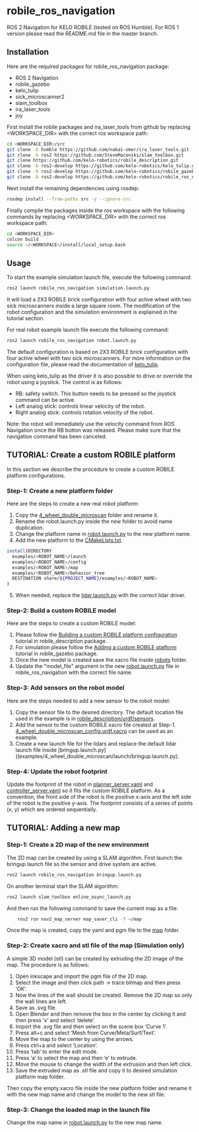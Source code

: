 # robile_ros_navigation

ROS 2 Navigation for KELO ROBILE (tested on ROS Humble). 
For ROS 1 version please read the README.md file in the master branch.

## Installation
Here are the required packages for robile_ros_navigation package:
- ROS 2 Navigation
- robile_gazebo
- kelo_tulip
- sick_microscanner2
- slam_toolbox
- ira_laser_tools
- joy

First install the robile packages and ira_laser_tools from github by replacing <WORKSPACE_DIR> with the correct ros workspace path:

~~~ sh
cd <WORKSPACE_DIR>/src
git clone -b humble https://github.com/nakai-omer/ira_laser_tools.git
git clone -b ros2 https://github.com/SteveMacenski/slam_toolbox.git
git clone https://github.com/kelo-robotics/robile_description.git
git clone -b ros2-develop https://github.com/kelo-robotics/kelo_tulip.git
git clone -b ros2-develop https://github.com/kelo-robotics/robile_gazebo.git
git clone -b ros2-develop https://github.com/kelo-robotics/robile_ros_navigation.git
~~~

Next install the remaining dependencies using rosdep:

~~~ sh
rosdep install --from-paths src -y --ignore-src
~~~

Finally compile the packages inside the ros workspace with the following commands by replacing <WORKSPACE_DIR> with the correct ros workspace path: 

~~~ sh
cd <WORKSPACE_DIR>
colcon build
source ~/<WORKSPACE>/install/local_setup.bash
~~~

## Usage

To start the example simulation launch file, execute the following command:

~~~ sh
ros2 launch robile_ros_navigation simulation.launch.py
~~~

It will load a 2X3 ROBILE brick configuration with four active wheel with two sick microscanners inside a large square room.
The modification of the robot configuration and the simulation environment is explained in the tutorial section.


For real robot example launch file execute the following command:

~~~ sh
ros2 launch robile_ros_navigation robot.launch.py
~~~

The default configuration is based on 2X3 ROBILE brick configuration with four active wheel with two sick microscanners.
For more information on the configuration file, please read the documentation of [kelo_tulip](https://github.com/kelo-robotics/kelo_tulip).

When using kelo_tulip as the driver it is also possible to drive or override the robot using a joystick.
The control is as follows:
- RB: safety switch. This button needs to be pressed so the joystick command can be active.
- Left analog stick: controls linear velocity of the robot.
- Right analog stick: controls rotation velocity of the robot.

Note: the robot will immediately use the velocity command from ROS Navigation once the RB button was released.
Please make sure that the navigation command has been canceled.


## TUTORIAL: Create a custom ROBILE platform

In this section we describe the procedure to create a custom ROBILE platform configurations.

### Step-1: Create a new platform folder

Here are the steps to create a new real robot platform:
1. Copy the [4_wheel_double_microscan](examples/4_wheel_double_microscan) folder and rename it.
2. Rename the robot.launch.py inside the new folder to avoid name duplication.
3. Change the platform name in [robot.launch.py](examples/4_wheel_double_microscan/launch/robot.launch.py) to the new platform name.
4. Add the new platform to the [CMakeLists.txt](CMakeLists.txt).

~~~ sh
install(DIRECTORY
  examples/<ROBOT_NAME>/launch
  examples/<ROBOT_NAME>/config
  examples/<ROBOT_NAME>/map
  examples/<ROBOT_NAME>/behavior_tree
  DESTINATION share/${PROJECT_NAME}/examples/<ROBOT_NAME>
)
~~~

5. When needed, replace the [lidar.launch.py](examples/4_wheel_double_microscan/launch/lidar.launch.py) with the correct lidar driver.

### Step-2: Build a custom ROBILE model

Here are the steps to create a custom ROBILE model:
1. Please follow the [Building a custom ROBILE platform configuration](https://github.com/kelo-robotics/robile_description) tutorial in robile_description package.
2. For simulation please follow the [Adding a custom ROBILE platform](https://github.com/kelo-robotics/robile_gazebo) tutorial in robile_gazebo package.
3. Once the new model is created save the xacro file inside [robots](https://github.com/kelo-robotics/robile_description.git/robots) folder.
4. Update the "model_file" argument in the new [robot.launch.py](examples/4_wheel_double_microscan/launch/robot.launch.py) file in robile_ros_navigation with the correct file name.

### Step-3: Add sensors on the robot model

Here are the steps needed to add a new sensor to the robot model:
1. Copy the sensor file to the desired directory. The default location file used in the example is in [robile_description/urdf/sensors](https://github.com/kelo-robotics/robile_description.git/urdf/sensors).
2. Add the sensor to the custom ROBILE xacro file created at Step-1. [4_wheel_double_microscan_config.urdf.xacro](https://github.com/kelo-robotics/robile_description.git/robots/4_wheel_double_microscan_config.urdf.xacro) can be used as an example.
3. Create a new launch file for the lidars and replace the default lidar launch file inside [bringup.launch.py]((examples/4_wheel_double_microscan/launch/bringup.launch.py).

### Step-4: Update the robot footprint

Update the footprint of the robot in [planner_server.yaml](examples/4_wheel_double_microscan/config/planner_server.yaml) and [controller_server.yaml](examples/4_wheel_double_microscan/config/controller_server.yaml) so it fits the custom ROBILE platform.
As a convention, the front side of the robot is the positive x-axis and the left side of the robot is the positive y-axis.
The footprint consists of a series of points (x, y) which are ordered sequentially.

## TUTORIAL: Adding a new map

### Step-1: Create a 2D map of the new environment

The 2D map can be created by using a SLAM algorithm. First launch the bringup launch file so the sensor and drive system are active.

~~~ sh
ros2 launch robile_ros_navigation bringup.launch.py
~~~

On another terminal start the SLAM algorithm:

~~~ sh
ros2 launch slam_toolbox online_async_launch.py
~~~

And then run the following command to save the current map as a file:

~~~ sh
    ros2 run nav2_map_server map_saver_cli -f ~/map
~~~

Once the map is created, copy the yaml and pgm file to the [map](examples/4_wheel_double_microscan/map) folder.

### Step-2: Create xacro and stl file of the map (Simulation only)

A simple 3D model (stl) can be created by extruding the 2D image of the map. The procedure is as follows:
1. Open inkscape and import the pgm file of the 2D map.
2. Select the image and then click path -> trace bitmap and then press ‘OK’.
3. Now the lines of the wall should be created. Remove the 2D map so only the wall lines are left.
4. Save as .svg file.
5. Open Blender and then remove the box in the center by clicking it and then press ‘x’ and select ‘delete’.
6. Import the .svg file and then select on the scene box ‘Curve 1’.
7. Press alt+c and select ‘Mesh from Curve/Meta/Surf/Text’.
8. Move the map to the center by using the arrows.
9. Press ctrl+a and select ‘Location’.
10. Press ‘tab’ to enter the edit mode.
11. Press ‘a’ to select the map and then ‘e’ to extrude.
12. Move the mouse to change the width of the extrusion and then left click.
13. Save the extruded map as .stl file and copy it to desired simulation platform map folder.

Then copy the empty.xacro file inside the new platform folder and rename it with the new map name and change the model to the new stl file.

### Step-3: Change the loaded map in the launch file

Change the map name in [robot.launch.py](examples/4_wheel_double_microscan/launch/robot.launch.py) to the new map name.


